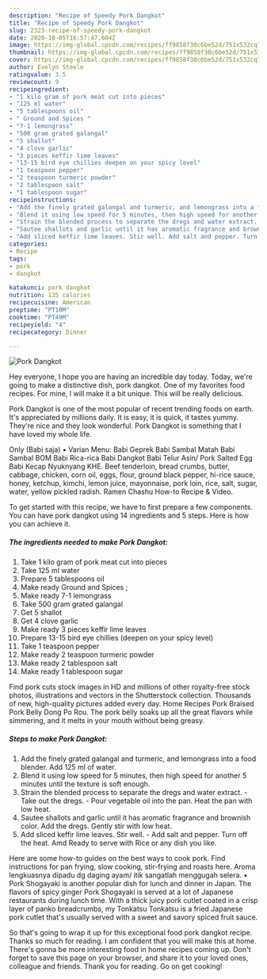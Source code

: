 ```yaml
---
description: "Recipe of Speedy Pork Dangkot"
title: "Recipe of Speedy Pork Dangkot"
slug: 2323-recipe-of-speedy-pork-dangkot
date: 2020-10-05T16:57:47.604Z
image: https://img-global.cpcdn.com/recipes/ff9858f30c6be52d/751x532cq70/pork-dangkot-recipe-main-photo.jpg
thumbnail: https://img-global.cpcdn.com/recipes/ff9858f30c6be52d/751x532cq70/pork-dangkot-recipe-main-photo.jpg
cover: https://img-global.cpcdn.com/recipes/ff9858f30c6be52d/751x532cq70/pork-dangkot-recipe-main-photo.jpg
author: Evelyn Steele
ratingvalue: 3.5
reviewcount: 9
recipeingredient:
- "1 kilo gram of pork meat cut into pieces"
- "125 ml water"
- "5 tablespoons oil"
- " Ground and Spices "
- "7-1 lemongrass"
- "500 gram grated galangal"
- "5 shallot"
- "4 clove garlic"
- "3 pieces keffir lime leaves"
- "13-15 bird eye chillies deepen on your spicy level"
- "1 teaspoon pepper"
- "2 teaspoon turmeric powder"
- "2 tablespoon salt"
- "1 tablespoon sugar"
recipeinstructions:
- "Add the finely grated galangal and turmeric, and lemongrass into a food blender. Add 125 ml of water."
- "Blend it using low speed for 5 minutes, then high speed for another 5 minutes until the texture is soft enough."
- "Strain the blended process to separate the dregs and water extract. Take out the dregs. Pour vegetable oil into the pan. Heat the pan with low heat."
- "Sautee shallots and garlic until it has aromatic fragrance and brownish color. Add the dregs. Gently stir with low heat."
- "Add sliced keffir lime leaves. Stir well. Add salt and pepper. Turn off the heat. Amd Ready to serve with Rice or any dish you like."
categories:
- Recipe
tags:
- pork
- dangkot

katakunci: pork dangkot 
nutrition: 135 calories
recipecuisine: American
preptime: "PT10M"
cooktime: "PT49M"
recipeyield: "4"
recipecategory: Dinner

---
```



![Pork Dangkot](https://img-global.cpcdn.com/recipes/ff9858f30c6be52d/751x532cq70/pork-dangkot-recipe-main-photo.jpg)

Hey everyone, I hope you are having an incredible day today. Today, we're going to make a distinctive dish, pork dangkot. One of my favorites food recipes. For mine, I will make it a bit unique. This will be really delicious.

Pork Dangkot is one of the most popular of recent trending foods on earth. It's appreciated by millions daily. It is easy, it is quick, it tastes yummy. They're nice and they look wonderful. Pork Dangkot is something that I have loved my whole life.

Only (Babi saja) • Varian Menu: Babi Geprek Babi Sambal Matah Babi Sambal BOM Babi Rica-rica Babi Dangkot Babi Telur Asin/ Pork Salted Egg Babi Kecap Nyuknyang KHE. Beef tenderloin, bread crumbs, butter, cabbage, chicken, corn oil, eggs, flour, ground black pepper, hi-rice sauce, honey, ketchup, kimchi, lemon juice, mayonnaise, pork loin, rice, salt, sugar, water, yellow pickled radish. Ramen Chashu How-to Recipe &amp; Video.


To get started with this recipe, we have to first prepare a few components. You can have pork dangkot using 14 ingredients and 5 steps. Here is how you can achieve it.

<!--inarticleads1-->

##### The ingredients needed to make Pork Dangkot:

1. Take 1 kilo gram of pork meat cut into pieces
1. Take 125 ml water
1. Prepare 5 tablespoons oil
1. Make ready  Ground and Spices ;
1. Make ready 7-1 lemongrass
1. Take 500 gram grated galangal
1. Get 5 shallot
1. Get 4 clove garlic
1. Make ready 3 pieces keffir lime leaves
1. Prepare 13-15 bird eye chillies (deepen on your spicy level)
1. Take 1 teaspoon pepper
1. Make ready 2 teaspoon turmeric powder
1. Make ready 2 tablespoon salt
1. Make ready 1 tablespoon sugar


Find pork cuts stock images in HD and millions of other royalty-free stock photos, illustrations and vectors in the Shutterstock collection. Thousands of new, high-quality pictures added every day. Home Recipes Pork Braised Pork Belly Dong Po Rou. The pork belly soaks up all the great flavors while simmering, and it melts in your mouth without being greasy. 

<!--inarticleads2-->

##### Steps to make Pork Dangkot:

1. Add the finely grated galangal and turmeric, and lemongrass into a food blender. Add 125 ml of water.
1. Blend it using low speed for 5 minutes, then high speed for another 5 minutes until the texture is soft enough.
1. Strain the blended process to separate the dregs and water extract. - Take out the dregs. - Pour vegetable oil into the pan. Heat the pan with low heat.
1. Sautee shallots and garlic until it has aromatic fragrance and brownish color. Add the dregs. Gently stir with low heat.
1. Add sliced keffir lime leaves. Stir well. - Add salt and pepper. Turn off the heat. Amd Ready to serve with Rice or any dish you like.


Here are some how-to guides on the best ways to cook pork. Find instructions for pan frying, slow cooking, stir-frying and roasts here. Aroma lengkuasnya dipadu dg daging ayam/ itik sangatlah menggugah selera. • Pork Shogayaki is another popular dish for lunch and dinner in Japan. The flavors of spicy ginger Pork Shogayaki is served at a lot of Japanese restaurants during lunch time. With a thick juicy pork cutlet coated in a crisp layer of panko breadcrumbs, my Tonkatsu Tonkatsu is a fried Japanese pork cutlet that&#39;s usually served with a sweet and savory spiced fruit sauce. 

So that's going to wrap it up for this exceptional food pork dangkot recipe. Thanks so much for reading. I am confident that you will make this at home. There's gonna be more interesting food in home recipes coming up. Don't forget to save this page on your browser, and share it to your loved ones, colleague and friends. Thank you for reading. Go on get cooking!
